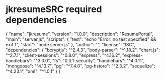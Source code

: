 # jkresumeSRC required dependencies

{
  "name": "jkresume",
  "version": "1.0.0",
  "description": "ResumePortal",
  "main": "server.js",
  "scripts": {
    "test": "echo \"Error: no test specified\" && exit 1",
    "start": "node server.js"
  },
  "author": "",
  "license": "ISC",
  "dependencies": {
    "bcryptjs": "^2.4.3",
    "body-parser": "^1.18.2",
    "chart.js": "^2.7.1",
    "client-sessions": "^0.8.0",
    "express": "^4.16.2",
    "express-handlebars": "^3.0.0",
    "fs": "0.0.1-security",
    "handlebars": "^4.0.11",
    "mongoose": "^4.13.7",
    "pg": "^7.4.0",
    "pg-hstore": "^2.3.2",
    "sequelize": "^4.23.1",
    "xml": "^1.0.1"
  }
}
